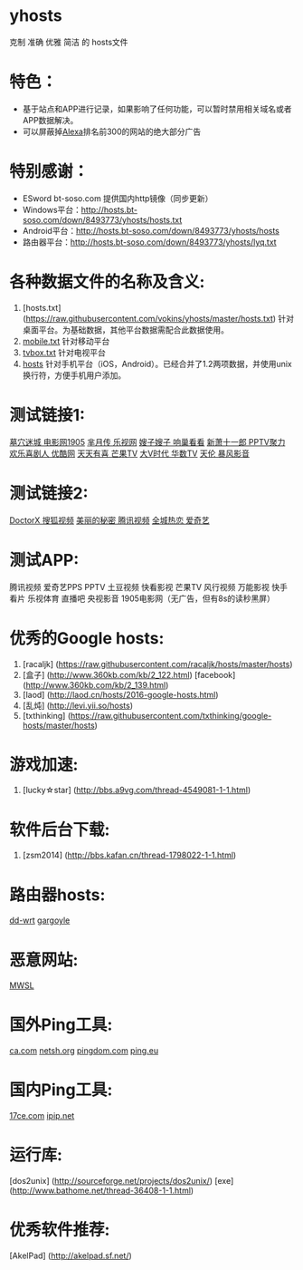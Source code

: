 # yhosts
克制 准确 
优雅 简洁
   的
hosts文件

# 特色：
* 基于站点和APP进行记录，如果影响了任何功能，可以暂时禁用相关域名或者APP数据解决。
* 可以屏蔽掉[Alexa](http://www.alexa.com/topsites/countries/CN)排名前300的网站的绝大部分广告

# 特别感谢：
* ESword bt-soso.com 提供国内http镜像（同步更新）
* Windows平台：http://hosts.bt-soso.com/down/8493773/yhosts/hosts.txt
* Android平台：http://hosts.bt-soso.com/down/8493773/yhosts/hosts
* 路由器平台：http://hosts.bt-soso.com/down/8493773/yhosts/lyq.txt

# 各种数据文件的名称及含义:
1. [hosts.txt] (https://raw.githubusercontent.com/vokins/yhosts/master/hosts.txt) 针对桌面平台。为基础数据，其他平台数据需配合此数据使用。
2. [mobile.txt](https://raw.githubusercontent.com/vokins/yhosts/master/mobile.txt) 针对移动平台
3. [tvbox.txt](https://raw.githubusercontent.com/vokins/yhosts/master/tvbox.txt) 针对电视平台
4. [hosts](https://raw.githubusercontent.com/vokins/yhosts/master/hosts) 针对手机平台（iOS，Android）。已经合并了1.2两项数据，并使用unix换行符，方便手机用户添加。

# 测试链接1:
[墓穴迷城 电影网1905](http://www.1905.com/vod/play/969015.shtml)
[芈月传 乐视网](http://www.letv.com/ptv/vplay/24371048.html)
[嫂子嫂子 响巢看看](http://vod.kankan.com/v/90/90518.shtml)
[新萧十一郎 PPTV聚力](http://v.pptv.com/show/4atBviaaMicDqdGibc.html)
[欢乐喜剧人 优酷网](http://v.youku.com/v_show/id_XMTQ2MjA5MzE5Ng==.html)
[天天有喜 芒果TV](http://www.mgtv.com/v/2/166072/f/2949223.html)
[大V时代 华数TV](http://www.wasu.cn/Play/show/id/2037963)
[天伦 暴风影音](http://www.baofeng.com/play/463/play-796463.html)

# 测试链接2:
[DoctorX 搜狐视频](http://tv.sohu.com/20140326/n397234225.shtml)
[美丽的秘密 腾讯视频](http://v.qq.com/cover/5/5fs2bn3beyv0rbo/r00192d3ruz.html)
[全城热恋 爱奇艺](http://www.iqiyi.com/v_19rrl6p15k.html)

# 测试APP:
腾讯视频
爱奇艺PPS
PPTV
土豆视频
快看影视
芒果TV
风行视频
万能影视
快手看片
乐视体育
直播吧
央视影音
1905电影网（无广告，但有8s的读秒黑屏）

# 优秀的Google hosts:
1. [racaljk] (https://raw.githubusercontent.com/racaljk/hosts/master/hosts)
2. [盒子] (http://www.360kb.com/kb/2_122.html) [facebook] (http://www.360kb.com/kb/2_139.html)
3. [laod] (http://laod.cn/hosts/2016-google-hosts.html)
4. [乱炖] (http://levi.yii.so/hosts)
5. [txthinking] (https://raw.githubusercontent.com/txthinking/google-hosts/master/hosts)

# 游戏加速:
1. [lucky☆star] (http://bbs.a9vg.com/thread-4549081-1-1.html)

# 软件后台下载:
1. [zsm2014] (http://bbs.kafan.cn/thread-1798022-1-1.html)

# 路由器hosts:
[dd-wrt](http://code.taobao.org/svn/dd-wrt/hosts)
[gargoyle](http://code.taobao.org/svn/gargoyle/hosts)

# 恶意网站:
[MWSL](http://www.mwsl.org.cn/hosts/hosts)

# 国外Ping工具:
[ca.com](https://asm.ca.com/zh_cn/ping.php)
[netsh.org](http://serve.netsh.org/pub/ping.php)
[pingdom.com](http://tools.pingdom.com/ping/)
[ping.eu](http://ping.eu/ping)

# 国内Ping工具:
[17ce.com](http://www.17ce.com/site/ping)
[ipip.net](http://www.ipip.net/ping.php)

# 运行库:
[dos2unix] (http://sourceforge.net/projects/dos2unix/)
[exe] (http://www.bathome.net/thread-36408-1-1.html)

# 优秀软件推荐:
[AkelPad] (http://akelpad.sf.net/)
